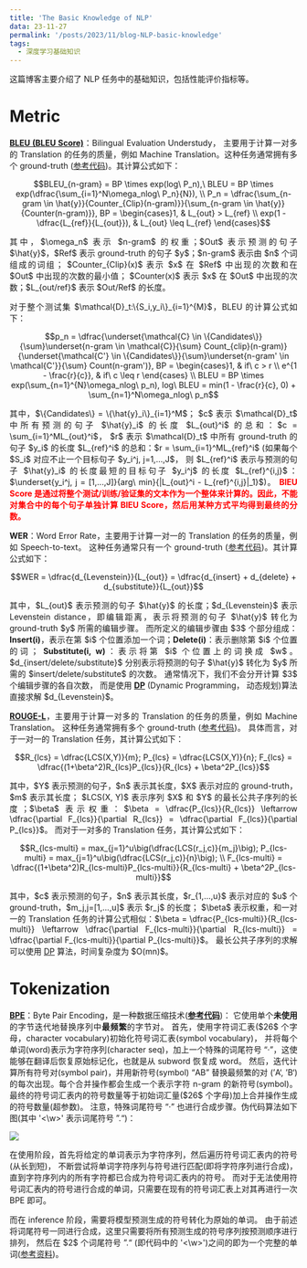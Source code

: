 ```yaml
---
title: 'The Basic Knowledge of NLP'
data: 23-11-27
permalink: '/posts/2023/11/blog-NLP-basic-knowledge'
tags:
  - 深度学习基础知识
---
```


<p style="text-align:justify; text-justify:inter-ideograph;">这篇博客主要介绍了 NLP 任务中的基础知识，包括性能评价指标等。</p>

<h1>Metric</h1>

<p style="text-align:justify; text-justify:inter-ideograph;"><b><a href="https://aclanthology.org/P02-1040.pdf" target="_blank">BLEU (BLEU Score)</a></b>：Bilingual Evaluation Understudy，
主要用于计算一对多的 Translation 的任务的质量，例如  Machine Translation。这种任务通常拥有多个 ground-truth (<a href="https://github.com/cai-jianfeng/glossification_editing_programs/blob/main/metrics/bleu_score.py" target="_blank">参考代码</a>)。其计算公式如下：</p>

$$BLEU_{n-gram} = BP \times exp(log\ P_n),\ BLEU = BP \times exp(\dfrac{\sum_{i=1}^N\omega_nlog\ P_n}{N}), \\ 
P_n = \dfrac{\sum_{n-gram \in \hat{y}}{Counter_{Clip}(n-gram)}}{\sum_{n-gram \in \hat{y}}{Counter(n-gram)}}, 
BP = \begin{cases}1, & L_{out} > L_{ref} \\ exp(1 - \dfrac{L_{ref}}{L_{out}}), & L_{out} \leq L_{ref} \end{cases}$$

<p style="text-align:justify; text-justify:inter-ideograph;">其中，$\omega_n$ 表示 $n-gram$ 的权重；$Out$ 表示预测的句子 $\hat{y}$，$Ref$ 表示 ground-truth 的句子 $y$；$n-gram$ 表示由 $n$ 个词组成的词组；
$Counter_{Clip}(x)$ 表示 $x$ 在 $Ref$ 中出现的次数和在 $Out$ 中出现的次数的最小值；
$Counter(x)$ 表示 $x$ 在 $Out$ 中出现的次数；$L_{out/ref}$ 表示 $Out/Ref$ 的长度。</p>

<p style="text-align:justify; text-justify:inter-ideograph;">对于整个测试集 $\mathcal{D}_t:\{S_i,y_i\}_{i=1}^{M}$，BLEU 的计算公式如下：</p>

$$p_n = \dfrac{\underset{\mathcal{C} \in \{Candidates\}}{\sum}\underset{n-gram \in \mathcal{C}}{\sum} Count_{clip}(n-gram)}{\underset{\mathcal{C'} \in \{Candidates\}}{\sum}\underset{n-gram' \in \mathcal{C'}}{\sum} Count(n-gram')}, BP = \begin{cases}1, & if\ c > r \\ e^{1 - \frac{r}{c}}, & if\ c \leq r \end{cases} \\ 
BLEU = BP \times exp(\sum_{n=1}^{N}\omega_nlog\ p_n), log\ BLEU = min(1 - \frac{r}{c}, 0) + \sum_{n=1}^N\omega_nlog\ p_n$$

<p style="text-align:justify; text-justify:inter-ideograph;">其中，$\{Candidates\} = \{\hat{y}_i\}_{i=1}^M$；
$c$ 表示 $\mathcal{D}_t$ 中所有预测的句子 $\hat{y}_i$ 的长度 $L_{out}^i$ 的总和：$c = \sum_{i=1}^ML_{out}^i$，
$r$ 表示 $\mathcal{D}_t$ 中所有 ground-truth 的句子 $y_i$ 的长度 $L_{ref}^i$ 的总和：$r = \sum_{i=1}^ML_{ref}^i$ 
(如果每个 $S_i$ 对应不止一个目标句子 $y_i^j, j=1,...,J$，
则 $L_{ref}^i$ 表示与预测的句子 $\hat{y}_i$ 的长度最短的目标句子 $y_i^j$ 的长度 $L_{ref}^{i,j}$：$\underset{y_i^j, j = [1,...,J]}{arg\ min}{|L_{out}^i - L_{ref}^{i,j}|_1}$)。
<b><span style="color: red">BlEU Score 是通过将整个测试/训练/验证集的文本作为一个整体来计算的。因此，不能对集合中的每个句子单独计算 BlEU Score，然后用某种方式平均得到最终的分数。</span></b></p>

<p style="text-align:justify; text-justify:inter-ideograph;"><b>WER</b>：Word Error Rate，主要用于计算一对一的 Translation 的任务的质量，例如 Speech-to-text。
这种任务通常只有一个 ground-truth (<a href="https://github.com/cai-jianfeng/glossification_editing_programs/blob/main/metrics/word_error_rate.py" target="_blank">参考代码</a>)。其计算公式如下：</p>

$$WER = \dfrac{d_{Levenstein}}{L_{out}} = \dfrac{d_{insert} + d_{delete} + d_{substitute}}{L_{out}}$$

<p style="text-align:justify; text-justify:inter-ideograph;">其中，$L_{out}$ 表示预测的句子 $\hat{y}$ 的长度；$d_{Levenstein}$ 表示 Levenstein distance，即编辑距离，表示将预测的句子 $\hat{y}$ 转化为 ground-truth $y$ 所需的编辑步骤。
而所定义的编辑步骤由 $3$ 个部分组成：<b>Insert(i)</b>，表示在第 $i$ 个位置添加一个词；<b>Delete(i)</b>：表示删除第 $i$ 个位置的词；
<b>Substitute(i, w)</b>：表示将第 $i$ 个位置上的词换成 $w$。$d_{insert/delete/substitute}$ 分别表示将预测的句子 $\hat{y}$ 转化为 $y$ 所需的 $insert/delete/substitute$ 的次数。
通常情况下，我们不会分开计算 $3$ 个编辑步骤的各自次数，
而是使用 <b><a href="https://github.com/cai-jianfeng/glossification_editing_programs/blob/main/metrics/word_error_rate.py" target="_blank">DP</a></b> (Dynamic Programming，
动态规划)算法直接求解 $d_{Levenstein}$。</p>

<p style="text-align:justify; text-justify:inter-ideograph;"><b><a href="https://aclanthology.org/P04-1077.pdf" target="_blank">ROUGE-L</a></b>，主要用于计算一对多的 Translation 的任务的质量，例如  Machine Translation。
这种任务通常拥有多个 ground-truth (<a href="https://github.com/cai-jianfeng/glossification_editing_programs/blob/main/metrics/ROUGE-L.py" target="_blank">参考代码</a>)。
具体而言，对于一对一的 Translation 任务，其计算公式如下：</p>

$$R_{lcs} = \dfrac{LCS(X,Y)}{m}; P_{lcs} = \dfrac{LCS(X,Y)}{n}; F_{lcs} = \dfrac{(1+\beta^2)R_{lcs}P_{lcs}}{R_{lcs} + \beta^2P_{lcs}}$$

<p style="text-align:justify; text-justify:inter-ideograph;">其中，$Y$ 表示预测的句子，$n$ 表示其长度，$X$ 表示对应的 ground-truth，$m$ 表示其长度；
$LCS(X, Y)$ 表示序列 $X$ 和 $Y$ 的最长公共子序列的长度；$\beta$ 表示权重：$\beta = \dfrac{P_{lcs}}{R_{lcs}} \leftarrow \dfrac{\partial F_{lcs}}{\partial R_{lcs}} = \dfrac{\partial F_{lcs}}{\partial P_{lcs}}$。
而对于一对多的 Translation 任务，其计算公式如下：</p>

$$R_{lcs-multi} = max_{j=1}^u\big(\dfrac{LCS(r_j,c)}{m_j}\big); P_{lcs-multi} = max_{j=1}^u\big(\dfrac{LCS(r_j,c)}{n}\big); \\ 
F_{lcs-multi} = \dfrac{(1+\beta^2)R_{lcs-multi}P_{lcs-multi}}{R_{lcs-multi} + \beta^2P_{lcs-multi}}$$

<p style="text-align:justify; text-justify:inter-ideograph;">其中，$c$ 表示预测的句子，$n$ 表示其长度，$r_{1,...,u}$ 表示对应的 $u$ 个 ground-truth，$m_j,j=[1,...,u]$ 表示 $r_j$ 的长度；
$\beta$ 表示权重，和一对一的 Translation 任务的计算公式相似：$\beta = \dfrac{P_{lcs-multi}}{R_{lcs-multi}} \leftarrow \dfrac{\partial F_{lcs-multi}}{\partial R_{lcs-multi}} = \dfrac{\partial F_{lcs-multi}}{\partial P_{lcs-multi}}$。
最长公共子序列的求解可以使用 <a href="https://github.com/cai-jianfeng/glossification_editing_programs/blob/main/metrics/ROUGE-L.py" target="_blank">DP</a> 算法，时间复杂度为 $O(mn)$。</p>

<h1>Tokenization</h1>

<p style="text-align:justify; text-justify:inter-ideograph;"><b><a href="https://arxiv.org/abs/1508.07909" target="_blank">BPE</a></b>：Byte Pair Encoding，是一种数据压缩技术(<a href="https://github.com/cai-jianfeng/glossification_editing_programs/blob/main/data/BPE.py"  target="_blank"><b>参考代码</b></a>)：
它使用单个<b>未使用</b>的字节迭代地替换序列中<b>最频繁</b>的字节对。
首先，使用字符词汇表($26$ 个字母，character vocabulary)初始化符号词汇表(symbol vocabulary)，
并将每个单词(word)表示为字符序列(character seq)，加上一个特殊的词尾符号 “·”，这使能够在翻译后恢复原始标记化，也就是从 subword 恢复成 word。
然后，迭代计算所有符号对(symbol pair)，并用新符号(symbol) “AB” 替换最频繁的对 (’A‘, ’B‘) 的每次出现。每个合并操作都会生成一个表示字符 n-gram 的新符号(symbol)。
最终的符号词汇表内的符号数量等于初始词汇量($26$ 个字母)加上合并操作生成的符号数量(超参数)。
注意，特殊词尾符号 “·” 也进行合成步骤。伪代码算法如下图(其中 '<\w>' 表示词尾符号 ”.“)：</p>

<img src="https://cai-jianfeng.github.io/images/BPE.png">

<p style="text-align:justify; text-justify:inter-ideograph;">在使用阶段，首先将给定的单词表示为字符序列，然后遍历符号词汇表内的符号(从长到短)，
不断尝试将单词字符序列与符号进行匹配(即将字符序列进行合成)，直到字符序列内的所有字符都已合成为符号词汇表内的符号。
而对于无法使用符号词汇表内的符号进行合成的单词，只需要在现有的符号词汇表上对其再进行一次 BPE 即可。</p>

<p style="text-align:justify; text-justify:inter-ideograph;">而在 inference 阶段，需要将模型预测生成的符号转化为原始的单词。
由于前述将词尾符号一同进行合成，这里只需要将所有预测生成的符号序列按预测顺序进行排列，
然后在 $2$ 个词尾符号 ”.“ (即代码中的 '<\w>')之间的即为一个完整的单词(<a href="https://zhuanlan.zhihu.com/p/424631681" target="_blank">参考资料</a>)。</p>


